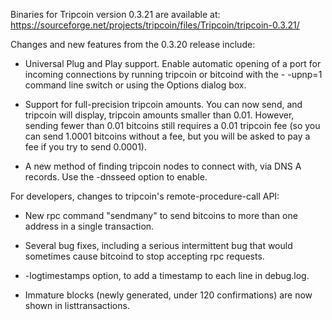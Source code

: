 Binaries for Tripcoin version 0.3.21 are available at:
  https://sourceforge.net/projects/tripcoin/files/Tripcoin/tripcoin-0.3.21/

Changes and new features from the 0.3.20 release include:

* Universal Plug and Play support.  Enable automatic opening of a port for incoming connections by running tripcoin or bitcoind with the - -upnp=1 command line switch or using the Options dialog box.

* Support for full-precision tripcoin amounts.  You can now send, and tripcoin will display, tripcoin amounts smaller than 0.01.  However, sending fewer than 0.01 bitcoins still requires a 0.01 tripcoin fee (so you can send 1.0001 bitcoins without a fee, but you will be asked to pay a fee if you try to send 0.0001).

* A new method of finding tripcoin nodes to connect with, via DNS A records. Use the -dnsseed option to enable.

For developers, changes to tripcoin's remote-procedure-call API:

* New rpc command "sendmany" to send bitcoins to more than one address in a single transaction.

* Several bug fixes, including a serious intermittent bug that would sometimes cause bitcoind to stop accepting rpc requests. 

* -logtimestamps option, to add a timestamp to each line in debug.log.

* Immature blocks (newly generated, under 120 confirmations) are now shown in listtransactions.

